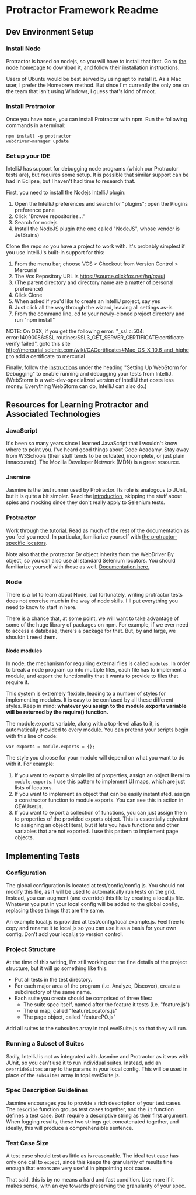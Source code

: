 Protractor Framework Readme
===========================

Dev Environment Setup
---------------------

### Install Node
Protractor is based on nodejs, so you will have to install that first. Go to [the node homepage](http://nodejs.org) to download it, and follow their installation instructions.

Users of Ubuntu would be best served by using apt to install it. As a Mac user, I prefer the Homebrew method. But since I'm currently the only one on the team that isn't using Windows, I guess that's kind of moot.

### Install Protractor
Once you have node, you can install Protractor with npm. Run the following commands in a terminal:

    npm install -g protractor
    webdriver-manager update

### Set up your IDE
IntelliJ has support for debugging node programs (which our Protractor tests are), but requires some setup. It is possible that similar support can be had in Eclipse, but I haven't had time to research that.

First, you need to install the Nodejs IntelliJ plugin:
1. Open the IntelliJ preferences and search for "plugins"; open the Plugins preference pane
2. Click "Browse repositories..."
3. Search for nodejs
4. Install the NodeJS plugin (the one called "NodeJS", whose vendor is JetBrains)

Clone the repo so you have a project to work with. It's probably simplest if you use IntelliJ's built-in support for this:
1. From the menu bar, choose VCS > Checkout from Version Control > Mercurial
2. The Vcs Repository URL is https://source.clickfox.net/hg/qa/ui
3. (The parent directory and directory name are a matter of personal preference)
4. Click Clone
5. When asked if you'd like to create an IntelliJ project, say yes
6. Just click all the way through the wizard, leaving all settings as-is
7. From the command line, cd to your newly-cloned project directory and run "npm install"

NOTE: On OSX, if you get the following error: "_ssl.c:504: error:14090086:SSL routines:SSL3_GET_SERVER_CERTIFICATE:certificate verify failed", goto this site <http://mercurial.selenic.com/wiki/CACertificates#Mac_OS_X_10.6_and_higher> to add a certificate to mercurial

Finally, follow the [instructions](http://angular.github.io/protractor/#/debugging) under the heading "Setting Up WebStorm for Debugging" to enable running and debugging your tests from IntelliJ. (WebStorm is a web-dev-specialized version of IntelliJ that costs less money. Everything WebStorm can do, IntelliJ can also do.)


Resources for Learning Protractor and Associated Technologies
-------------------------------------------------------------

### JavaScript
It's been so many years since I learned JavaScript that I wouldn't know where to point you. I've heard good things about Code Acadamy. Stay away from W3Schools (their stuff tends to be outdated, incomplete, or just plain innaccurate). The Mozilla Developer Network (MDN) is a great resource.

### Jasmine
Jasmine is the test runner used by Protractor. Its role is analogous to JUnit, but it is quite a bit simpler. Read the [introduction](http://jasmine.github.io/1.3/introduction.html), skipping the stuff about spies and mocking since they don't really apply to Selenium tests.

### Protractor
Work through [the tutorial](http://angular.github.io/protractor/#/tutorial). Read as much of the rest of the documentation as you feel you need. In particular, familiarize yourself with [the protractor-specific locators](http://angular.github.io/protractor/#/api?view=ProtractorBy).

Note also that the protractor By object inherits from the WebDriver By object, so you can also use all standard Selenium locators. You should familiarize yourself with those as well. [Documentation here.](http://selenium.googlecode.com/git/docs/api/javascript/namespace_webdriver_By.html)

### Node
There is a lot to learn about Node, but fortunately, writing protractor tests does not exercise much in the way of node skills. I'll put everything you need to know to start in here.

There is a chance that, at some point, we will want to take advantage of some of the huge library of packages on npm. For example, if we ever need to access a database, there's a package for that. But, by and large, we shouldn't need them.

#### Node modules
In node, the mechanism for requiring external files is called `modules`. In order to break a node program up into multiple files, each file has to implement a module, and `export` the functionality that it wants to provide to files that require it.

This system is extremely flexible, leading to a number of styles for implementing modules. It is easy to be confused by all these different styles. Keep in mind: __whatever you assign to the module.exports variable will be returned by the require() function.__

The module.exports variable, along with a top-level alias to it, is automatically provided to every module. You can pretend your scripts begin with this line of code:

	var exports = module.exports = {};

The style you choose for your module will depend on what you want to do with it. For example:
1. If you want to export a simple list of properties, assign an object literal to `module.exports`. I use this pattern to implement UI maps, which are just lists of locators.
2. If you want to implement an object that can be easily instantiated, assign a constructor function to module.exports. You can see this in action in CEAUser.js.
3. If you want to export a collection of functions, you can just assign them to properties of the provided exports object. This is essentially eqivalent to assigning an object literal, but it lets you have functions and other variables that are not exported. I use this pattern to implement page objects.


Implementing Tests
------------------

### Configuration
The global configuration is located at test/config/config.js. You should not modify this file, as it will be used to automatically run tests on the grid. Instead, you can augment (and override) this file by creating a local.js file. Whatever you put in your local config will be added to the global config, replacing those things that are the same.

An example local.js is provided at test/config/local.example.js. Feel free to copy and rename it to local.js so you can use it as a basis for your own config. Don't add your local.js to version control.

### Project Structure
At the time of this writing, I'm still working out the fine details of the project structure, but it will go something like this:
* Put all tests in the test directory.
* For each major area of the program (i.e. Analyze, Discover), create a subdirectory of the same name.
* Each suite you create should be comprised of three files: 
	* The suite spec itself, named after the feature it tests (i.e. "feature.js")
	* The ui map, called "featureLocators.js"
	* The page object, called "featurePO.js"

Add all suites to the subsuites array in topLevelSuite.js so that they will run.

### Running a Subset of Suites
Sadly, IntelliJ is not as integrated with Jasmine and Protractor as it was with JUnit, so you can't use it to run individual suites. Instead, add an `overrideSuites` array to the params in your local config. This will be used in place of the `subsuites` array in topLevelSuite.js.

### Spec Description Guidelines
Jasmine encourages you to provide a rich description of your test cases. The `describe` function groups test cases together, and the `it` function defines a test case. Both require a descriptive string as their first argument. When logging results, these two strings get concatenated together, and ideally, this will produce a comprehensible sentence.

### Test Case Size
A test case should test as little as is reasonable. The ideal test case has only one call to `expect`, since this keeps the granularity of results fine enough that errors are very useful in pinpointing root cause. 

That said, this is by no means a hard and fast condition. Use more if it makes sense, with an eye towards preserving the granularity of your spec.
